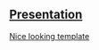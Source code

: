 ## [Presentation](https://www.overleaf.com/learn/latex/Beamer)

[Nice looking template](https://www.overleaf.com/latex/templates/presentation-template/ycwnkvzxyzwv)
